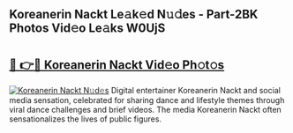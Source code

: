 ## Koreanerin Nackt Le𝚊k𝚎d N𝚞𝚍es - Part-2BK Photos Vid𝚎o Le𝚊ks W0UjS

# <h2><a href="http://fb03ccw.evod.top/?m=Koreanerin+Nackt">🔗 👉🔴 Koreanerin Nackt Vid𝚎o Ph𝚘t𝚘s</a></h2>

[![Koreanerin Nackt N𝚞d𝚎s](https://i.imgur.com/8V9OHl7.gif)](http://fb03ccw.evod.top/?m=Koreanerin+Nackt)
Digital entertainer Koreanerin Nackt and social media sensation, celebrated for sharing dance and lifestyle themes through viral dance challenges and brief videos. The media Koreanerin Nackt often sensationalizes the lives of public figures. 
